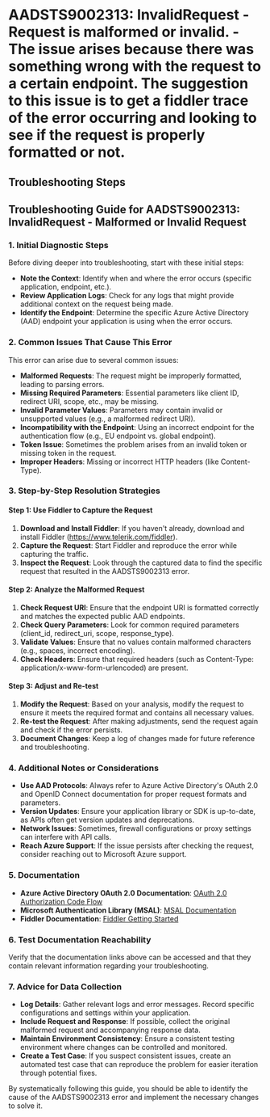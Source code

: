 
# AADSTS9002313: InvalidRequest - Request is malformed or invalid. - The issue arises because there was something wrong with the request to a certain endpoint. The suggestion to this issue is to get a fiddler trace of the error occurring and looking to see if the request is properly formatted or not.


## Troubleshooting Steps
## Troubleshooting Guide for AADSTS9002313: InvalidRequest - Malformed or Invalid Request

### 1. Initial Diagnostic Steps

Before diving deeper into troubleshooting, start with these initial steps:

- **Note the Context**: Identify when and where the error occurs (specific application, endpoint, etc.).
- **Review Application Logs**: Check for any logs that might provide additional context on the request being made.
- **Identify the Endpoint**: Determine the specific Azure Active Directory (AAD) endpoint your application is using when the error occurs.

### 2. Common Issues That Cause This Error

This error can arise due to several common issues:

- **Malformed Requests**: The request might be improperly formatted, leading to parsing errors.
- **Missing Required Parameters**: Essential parameters like client ID, redirect URI, scope, etc., may be missing.
- **Invalid Parameter Values**: Parameters may contain invalid or unsupported values (e.g., a malformed redirect URI).
- **Incompatibility with the Endpoint**: Using an incorrect endpoint for the authentication flow (e.g., EU endpoint vs. global endpoint).
- **Token Issue**: Sometimes the problem arises from an invalid token or missing token in the request.
- **Improper Headers**: Missing or incorrect HTTP headers (like Content-Type).

### 3. Step-by-Step Resolution Strategies

#### Step 1: Use Fiddler to Capture the Request

1. **Download and Install Fiddler**: If you haven't already, download and install Fiddler (https://www.telerik.com/fiddler).
2. **Capture the Request**: Start Fiddler and reproduce the error while capturing the traffic.
3. **Inspect the Request**: Look through the captured data to find the specific request that resulted in the AADSTS9002313 error.

#### Step 2: Analyze the Malformed Request

1. **Check Request URI**: Ensure that the endpoint URI is formatted correctly and matches the expected public AAD endpoints.
2. **Check Query Parameters**: Look for common required parameters (client_id, redirect_uri, scope, response_type).
3. **Validate Values**: Ensure that no values contain malformed characters (e.g., spaces, incorrect encoding).
4. **Check Headers**: Ensure that required headers (such as Content-Type: application/x-www-form-urlencoded) are present.

#### Step 3: Adjust and Re-test

1. **Modify the Request**: Based on your analysis, modify the request to ensure it meets the required format and contains all necessary values.
2. **Re-test the Request**: After making adjustments, send the request again and check if the error persists.
3. **Document Changes**: Keep a log of changes made for future reference and troubleshooting.

### 4. Additional Notes or Considerations

- **Use AAD Protocols**: Always refer to Azure Active Directory's OAuth 2.0 and OpenID Connect documentation for proper request formats and parameters.
- **Version Updates**: Ensure your application library or SDK is up-to-date, as APIs often get version updates and deprecations.
- **Network Issues**: Sometimes, firewall configurations or proxy settings can interfere with API calls.
- **Reach Azure Support**: If the issue persists after checking the request, consider reaching out to Microsoft Azure support.

### 5. Documentation

- **Azure Active Directory OAuth 2.0 Documentation**: [OAuth 2.0 Authorization Code Flow](https://docs.microsoft.com/en-us/azure/active-directory/develop/v2-oauth2-auth-code-flow)
- **Microsoft Authentication Library (MSAL)**: [MSAL Documentation](https://docs.microsoft.com/en-us/azure/active-directory/develop/msal-overview)
- **Fiddler Documentation**: [Fiddler Getting Started](https://docs.telerik.com/fiddler/overview/getting-started)

### 6. Test Documentation Reachability

Verify that the documentation links above can be accessed and that they contain relevant information regarding your troubleshooting.

### 7. Advice for Data Collection

- **Log Details**: Gather relevant logs and error messages. Record specific configurations and settings within your application.
- **Include Request and Response**: If possible, collect the original malformed request and accompanying response data.
- **Maintain Environment Consistency**: Ensure a consistent testing environment where changes can be controlled and monitored.
- **Create a Test Case**: If you suspect consistent issues, create an automated test case that can reproduce the problem for easier iteration through potential fixes.

By systematically following this guide, you should be able to identify the cause of the AADSTS9002313 error and implement the necessary changes to solve it.